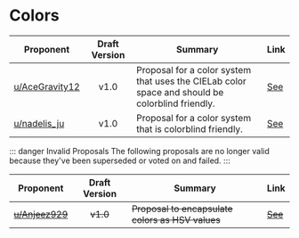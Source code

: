 # Colors

| Proponent                                             | Draft Version | Summary                                          | Link                                                                                   |
| ----------------------------------------------------- | :-----------: | ------------------------------------------------ | -------------------------------------------------------------------------------------- |
| [u/AceGravity12](https://www.reddit.com/u/AceGravity12) |   v1.0    | Proposal for a color system that uses the CIELab color space and should be colorblind friendly. | [See](https://www.reddit.com/r/EncapsulatedLanguage/comments/i98ha0/the_tall_circle_system_a_color_proposal/) |
| [u/nadelis_ju](https://www.reddit.com/u/nadelis_ju) |   v1.0    | Proposal for a color system that is colorblind friendly. | [See](https://www.reddit.com/r/EncapsulatedLanguage/comments/i7tu77/colorful_adventures_with_friends/) |

::: danger Invalid Proposals
The following proposals are no longer valid because they've been superseded or voted on and failed.
:::

| Proponent                                             | Draft Version | Summary                                          | Link                                                                                   |
| ----------------------------------------------------- | :-----------: | ------------------------------------------------ | -------------------------------------------------------------------------------------- |
| ~~[u/Anjeez929](https://www.reddit.com/u/Anjeez929)~~ |   ~~v1.0~~    | ~~Proposal to encapsulate colors as HSV values~~ | ~~[See](https://www.reddit.com/r/EncapsulatedLanguage/comments/hq7uo1/colour_words/)~~ |

